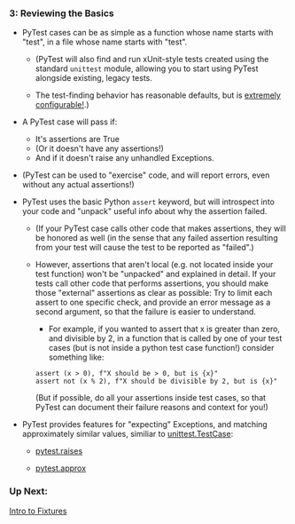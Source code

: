 ### 3: Reviewing the Basics

* PyTest cases can be as simple as a function whose name starts with "test", in a file whose name starts with "test".

    * (PyTest will also find and run xUnit-style tests created using the standard `unittest` module, allowing you to start using PyTest alongside existing, legacy tests.
    
    * The test-finding behavior has reasonable defaults, but is [extremely configurable!](https://docs.pytest.org/en/latest/goodpractices.html#conventions-for-python-test-discovery).)

* A PyTest case will pass if:
    * It's assertions are True
    * (Or it doesn't have any assertions!)
    * And if it doesn't raise any unhandled Exceptions.

* (PyTest can be used to "exercise" code, and will report errors, even without any actual assertions!)

* PyTest uses the basic Python `assert` keyword, but will introspect into your code and "unpack" useful info about why the assertion failed.

    * (If your PyTest case calls other code that makes assertions, they will be honored as well (in the sense that any failed assertion resulting from your test will cause the test to be reported as "failed".)
    
    * However, assertions that aren't local (e.g. not located inside your test function) won't be "unpacked" and explained in detail. If your tests call other code that performs assertions, you should make those "external" assertions as clear as possible: Try to limit each assert to one specific check, and provide an error message as a second argument, so that the failure is easier to understand.

        * For example, if you wanted to assert that x is greater than zero, and divisible by 2, in a function that is called by one of your test cases (but is not inside a python test case function!) consider something like:

        ```
        assert (x > 0), f"X should be > 0, but is {x}"
        assert not (x % 2), f"X should be divisible by 2, but is {x}"
        ```

        (But if possible, do all your assertions inside test cases, so that PyTest can document their failure reasons and context for you!)

* PyTest provides features for "expecting" Exceptions, and matching approximately similar values, similiar to [unittest.TestCase](https://docs.python.org/2/library/unittest.html#basic-example):

    * [pytest.raises](https://docs.pytest.org/en/latest/reference.html#pytest-raises)

    * [pytest.approx](https://docs.pytest.org/en/latest/reference.html#pytest-approx)

### Up Next:

[Intro to Fixtures](https://github.com/pluralsight/intro-to-pytest/blob/master/tutorials/04_intro_to_fixtures.md)
